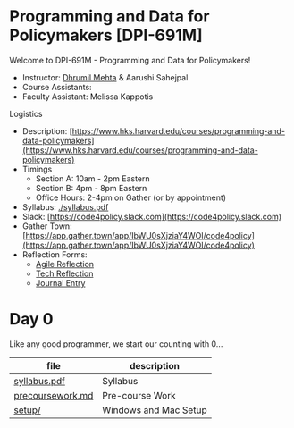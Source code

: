 # Programming and Data for Policymakers [DPI-691M]

Welcome to DPI-691M - Programming and Data for Policymakers!

* Instructor: [Dhrumil Mehta](https://www.hks.harvard.edu/faculty/dhrumil-mehta) & Aarushi Sahejpal
* Course Assistants: 
* Faculty Assistant: Melissa Kappotis

Logistics

* Description: [https://www.hks.harvard.edu/courses/programming-and-data-policymakers](https://www.hks.harvard.edu/courses/programming-and-data-policymakers)
* Timings
	* Section A: 10am - 2pm Eastern
	* Section B: 4pm - 8pm Eastern 
	* Office Hours: 2-4pm on Gather (or by appointment)
* Syllabus: [./syllabus.pdf](./syllabus.pdf)
* Slack: [https://code4policy.slack.com](https://code4policy.slack.com)
* Gather Town: [https://app.gather.town/app/IbWU0sXjziaY4WOl/code4policy](https://app.gather.town/app/IbWU0sXjziaY4WOl/code4policy)
* Reflection Forms: 
	* [Agile Reflection](https://docs.google.com/forms/d/e/1FAIpQLScLvu2N-o-avZ7mN1wkV-fyM04xH2-cii2G3UI6JPVSA0h-2Q/viewform?usp=sf_link)
	* [Tech Reflection](https://docs.google.com/forms/d/e/1FAIpQLSe5yBe2MVtKRQs-VJQgTHIDpTiM9ZLMFd4q0QOLMGrP6r09nw/viewform?usp=sf_link)
	* [Journal Entry](https://docs.google.com/forms/d/e/1FAIpQLSer8Y_Sp-4uCofG3tNDdCYUhc76OyvzSgkGPFiGCNIQ-0dGSw/viewform?usp=sf_link)

# Day 0
Like any good programmer, we start our counting with 0...

file | description
-----|------------
[syllabus.pdf](syllabus.pdf) | Syllabus
[precoursework.md](precoursework.md) | Pre-course Work
[setup/](https://github.com/code4policy/modules/tree/master/setup) | Windows and Mac Setup

